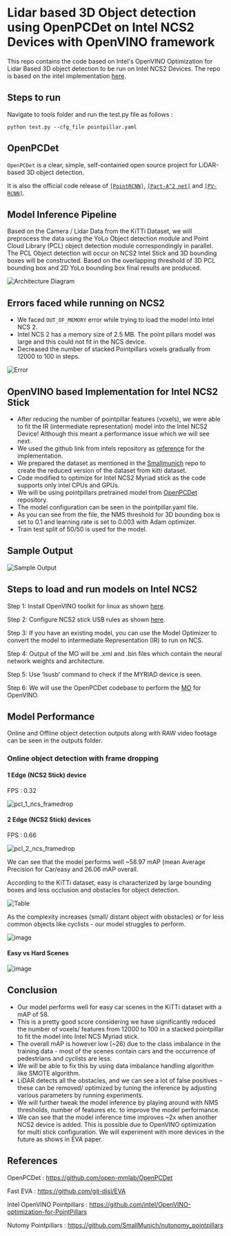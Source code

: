 # Lidar based 3D Object detection using OpenPCDet on Intel NCS2 Devices with OpenVINO framework

This repo contains the code based on Intel's OpenVINO Optimization for Lidar Based 3D object detection to be run on Intel NCS2 Devices. The repo is based on the intel implementation [here](https://github.com/intel/OpenVINO-optimization-for-PointPillars). 


## Steps to run

Navigate to tools folder and run the test.py file as follows : 

```
python test.py --cfg_file pointpillar.yaml
```

## OpenPCDet

`OpenPCDet` is a clear, simple, self-contained open source project for LiDAR-based 3D object detection. 

It is also the official code release of [`[PointRCNN]`](https://arxiv.org/abs/1812.04244), [`[Part-A^2 net]`](https://arxiv.org/abs/1907.03670) and [`[PV-RCNN]`](https://arxiv.org/abs/1912.13192). 

## Model Inference Pipeline

Based on the Camera / Lidar Data from the KiTTi Dataset, we will preprocess the data using the YoLo Object detection module and Point Cloud Library (PCL) object detection module correspondingly in parallel. The PCL Object detection will occur on NCS2 Intel Stick and 3D bounding boxes will be constructed. Based on the overlapping threshold of 3D PCL bounding box and 2D YoLo bounding box final results are produced.

![Architecture Diagram](https://user-images.githubusercontent.com/16526627/211656670-5f874e74-d5fc-4e25-ba08-84285bb45f2e.png)

## Errors faced while running on NCS2

- We faced `OUT_OF_MEMORY` error while trying to load the model into Intel NCS 2.
- Intel NCS 2 has a memory size of 2.5 MB. The point pillars model was large and this could not fit in the NCS device.
- Decreased the number of stacked Pointpillars voxels gradually from 12000 to 100 in steps.

![Error](https://user-images.githubusercontent.com/16526627/211657957-0d23989a-dceb-4756-9645-d9df5beee611.png)

## OpenVINO based Implementation for Intel NCS2 Stick

- After reducing the number of pointpillar features (voxels), we were able to fit the IR (intermediate representation) model into the Intel NCS2 Device! Although this meant a performance issue which we will see next.
- We used the github link from intels repository as [reference](https://github.com/intel/OpenVINO-optimization-for-PointPillars) for the implementation.
- We prepared the dataset as mentioned in the [Smallmunich](https://github.com/SmallMunich/nutonomy_pointpillars#onnx-ir-generate) repo to create the reduced version of the dataset from kitti dataset.
- Code modified to optimize for Intel NCS2 Myriad stick as the code supports only intel CPUs and GPUs.
- We will be using pointpillars pretrained model from [OpenPCDet](https://github.com/open-mmlab/OpenPCDet#kitti-3d-object-detection-baselines) repository.
- The model configuration can be seen in the pointpillar.yaml file.
- As you can see from the file, the NMS threshold for 3D bounding box is set to 0.1 and learning rate is set to 0.003 with Adam optimizer.
- Train test split of 50/50 is used for the model.

## Sample Output

![Sample Output](https://user-images.githubusercontent.com/16526627/211658888-2ef39636-3e38-49a5-99fa-dc45b35936fd.png)

## Steps to load and run models on Intel NCS2

Step 1: Install OpenVINO toolkit for linux as shown [here](https://docs.openvino.ai/2021.4/openvino_docs_install_guides_installing_openvino_linux.html).

Step 2: Configure NCS2 stick USB rules as shown [here](https://docs.openvino.ai/2021.4/openvino_docs_install_guides_installing_openvino_linux.html#optional-steps-for-intel-neural-compute-stick-2).

Step 3: If you have an existing model, you can use the Model Optimizer to convert the model to intermediate Representation (IR) to run on NCS.

Step 4: Output of the MO will be .xml and .bin files which contain the neural network weights and architecture.

Step 5: Use ‘lsusb’ command to check if the MYRIAD device is seen.

Step 6: We will use the OpenPCDet codebase to perform the [MO](https://github.com/pointpillars-on-openvino/pointpillars-on-openvino/blob/main/0001-implement-pointpillars-on-Intel-platform.patch) for OpenVINO.

## Model Performance

Online and Offline object detection outputs along with RAW video footage can be seen in the outputs folder.

### Online object detection with frame dropping

#### 1 Edge (NCS2 Stick) device

FPS : 0.32

![pcl_1_ncs_framedrop](https://user-images.githubusercontent.com/16526627/211661189-7ce74c3c-17e4-4ffc-8a9b-44a5c0560116.gif)

#### 2 Edge (NCS2 Stick) devices

FPS : 0.66

![pcl_2_ncs_framedrop](https://user-images.githubusercontent.com/16526627/211661259-60fa55ce-76c9-4fa4-9d1f-7c1f9142b77a.gif)

We can see that the model performs well ~58.97 mAP (mean Average Precision for Car/easy and 26.06 mAP overall.

According to the KiTTi dataset, easy is characterized by large bounding boxes and less occlusion and obstacles for object detection.

![Table](https://user-images.githubusercontent.com/16526627/211667696-603e836c-f495-4e75-a319-a4b0be02faae.png)

As the complexity increases (small/ distant object with obstacles) or for less common objects like cyclists - our model struggles to perform.

![image](https://user-images.githubusercontent.com/16526627/211667830-764fcdfa-7e72-4524-84e0-93d21b3abe49.png)

#### Easy vs Hard Scenes

![image](https://user-images.githubusercontent.com/16526627/211667858-431d4b69-9432-42ab-adda-211ceb427777.png)

## Conclusion

- Our model performs well for easy car scenes in the KiTTi dataset with a mAP of 58.
- This is a pretty good score considering we have significantly reduced the number of voxels/ features from 12000 to 100 in a stacked pointpillar to fit the model into Intel NCS Myriad stick.
- The overall mAP is however low (~26) due to the class imbalance in the training data - most of the scenes contain cars and the occurrence of pedestrians and cyclists are less.
- We will be able to fix this by using data imbalance handling algorithm like SMOTE algorithm.
- LiDAR detects all the obstacles, and we can see a lot of false positives – these can be removed/ optimized by tuning the inference by adjusting various parameters by running experiments.
- We will further tweak the model inference by playing around with NMS thresholds, number of features etc. to improve the model performance.
- We can see that the model inference time improves ~2x when another NCS2 device is added. This is possible due to OpenVINO optimization for multi stick configuration. We will experiment with more devices in the future as shows in EVA paper.

## References

OpenPCDet : https://github.com/open-mmlab/OpenPCDet

Fast EVA : https://github.com/git-disl/EVA

Intel OpenVINO Pointpillars : https://github.com/intel/OpenVINO-optimization-for-PointPillars

Nutomy Pointpillars : https://github.com/SmallMunich/nutonomy_pointpillars
